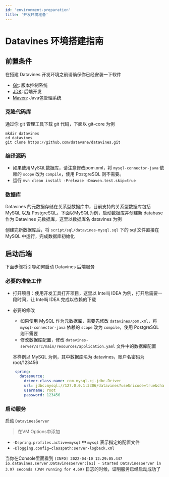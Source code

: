 ```yaml
---
id: 'environment-preparation'
title: '开发环境准备'
---
```


# Datavines 环境搭建指南

## 前置条件

在搭建 Datavines 开发环境之前请确保你已经安装一下软件

* [Git](https://git-scm.com/downloads): 版本控制系统
* [JDK](https://www.oracle.com/technetwork/java/javase/downloads/index.html): 后端开发
* [Maven](http://maven.apache.org/download.cgi): Java包管理系统

### 克隆代码库

通过你 git 管理工具下载 git 代码，下面以 git-core 为例

```
mkdir datavines
cd datavines
git clone https://github.com/datavane/datavines.git
```
### 编译源码 

* 如果使用MySQL数据库，请注意修改pom.xml，将 `mysql-connector-java` 依赖的 `scope` 改为 `compile`，使用 PostgreSQL 则不需要。
* 运行 ` mvn clean install -Prelease -Dmaven.test.skip=true ` 

### 数据库

Datavines 的元数据存储在关系型数据库中，目前支持的关系型数据库包括 MySQL 以及 PostgreSQL。下面以MySQL为例，启动数据库并创建新 database 作为 Datavines 元数据库，这里以数据库名 datavines 为例

创建完新数据库后，将 `script/sql/datavines-mysql.sql` 下的 sql 文件直接在 MySQL 中运行，完成数据库初始化

## 启动后端

下面步骤将引导如何启动 Datavines 后端服务

### 必要的准备工作

* 打开项目：使用开发工具打开项目，这里以 Intellij IDEA 为例，打开后需要一段时间，让 Intellij IDEA 完成以依赖的下载

* 必要的修改
  * 如果使用 MySQL 作为元数据库，需要先修改 `datavines/pom.xml`，将 `mysql-connector-java` 依赖的 `scope` 改为 `compile`，使用 PostgreSQL 则不需要
  * 修改数据库配置，修改 `datavines-server/src/main/resources/application.yaml` 文件中的数据库配置

  本样例以 MySQL 为例，其中数据库名为 datavines，账户名密码为 root/123456
  ```application.yaml
   spring:
     datasource:
       driver-class-name: com.mysql.cj.jdbc.Driver
       url: jdbc:mysql://127.0.0.1:3306/datavines?useUnicode=true&characterEncoding=UTF-8
       username: root
       password: 123456
  ```

### 启动服务

启动 `DatavinesServer`

> 在VM Options中添加
 - `-Dspring.profiles.active=mysql` 中 `mysql` 表示指定的配置文件
 - `-Dlogging.config=classpath:server-logback.xml` 
 
当你在Console里面看到 `[INFO] 2022-04-10 12:29:05.447 io.datavines.server.DatavinesServer:[61] - Started DatavinesServer in 3.97 seconds (JVM running for 4.69)` 日志的时候，证明服务已经启动成功了
